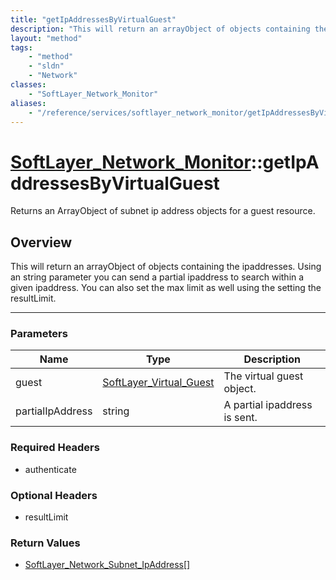 ```yaml
---
title: "getIpAddressesByVirtualGuest"
description: "This will return an arrayObject of objects containing the ipaddresses.  Using an string parameter you can send a partial... "
layout: "method"
tags:
    - "method"
    - "sldn"
    - "Network"
classes:
    - "SoftLayer_Network_Monitor"
aliases:
    - "/reference/services/softlayer_network_monitor/getIpAddressesByVirtualGuest"
---
```

# [SoftLayer_Network_Monitor](/reference/services/SoftLayer_Network_Monitor)::getIpAddressesByVirtualGuest

Returns an ArrayObject of subnet ip address objects for a guest resource.


## Overview 
This will return an arrayObject of objects containing the ipaddresses.  Using an string parameter you can send a partial ipaddress to search within a given ipaddress.  You can also set the max limit as well using the setting the resultLimit. 

-----

### Parameters 
|Name | Type | Description |
| --- | --- | --- |
|guest| <a href='/reference/datatypes/SoftLayer_Virtual_Guest'>SoftLayer_Virtual_Guest </a>| The virtual guest object.|
|partialIpAddress| string| A partial ipaddress is sent.|


### Required Headers
* authenticate


### Optional Headers
* resultLimit

### Return Values
* <a href='/reference/datatypes/SoftLayer_Network_Subnet_IpAddress'>SoftLayer_Network_Subnet_IpAddress[] </a>




